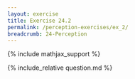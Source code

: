 ```yaml
---
layout: exercise
title: Exercise 24.2
permalink: /perception-exercises/ex_2/
breadcrumb: 24-Perception
---
```


{% include mathjax_support %}

<div><i class="arrow-up loader" data-chapter="perception-exercises" data-exercise="ex_2" data-rating="0"></i></div>
{% include_relative question.md %}
